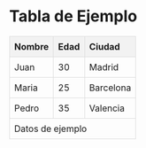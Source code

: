 <html>
<head>
	<meta charset="utf-8">
	<meta name="viewport" content="width=device-width, initial-scale=1">
	<title> Aprendizaje html </title>
 <html>
<head>
    <meta charset="UTF-8">
    <title>Ejemplo de Tabla</title>
    <style>
        table {
            width: 100%;
            border-collapse: collapse;
        }
        th, td {
            border: 1px solid #ddd;
            padding: 8px;
            text-align: left;
        }
        th {
            background-color: #f2f2f2;
        }
    </style>
</head>
<body>
    <h1>Tabla de Ejemplo</h1>
    <table>
        <thead>
            <tr>
                <th>Nombre</th>
                <th>Edad</th>
                <th>Ciudad</th>
            </tr>
        </thead>
        <tbody>
            <tr>
                <td>Juan</td>
                <td>30</td>
                <td>Madrid</td>
            </tr>
            <tr>
                <td>Maria</td>
                <td>25</td>
                <td>Barcelona</td>
            </tr>
            <tr>
                <td>Pedro</td>
                <td>35</td>
                <td>Valencia</td>
            </tr>
        </tbody>
        <tfoot>
            <tr>
                <td colspan="3">Datos de ejemplo</td>
            </tr>
        </tfoot>
    </table>
</body>
</html>
